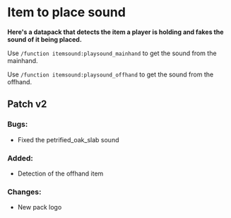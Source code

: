 # Item to place sound
**Here's a datapack that detects the item a player is holding and fakes the sound of it being placed.**

Use `/function itemsound:playsound_mainhand` to get the sound from the mainhand.

Use `/function itemsound:playsound_offhand` to get the sound from the offhand.


## Patch v2
### Bugs:
- Fixed the petrified_oak_slab sound

### Added:
- Detection of the offhand item

### Changes:
- New pack logo
